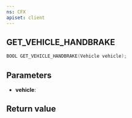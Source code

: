 ```yaml
---
ns: CFX
apiset: client
---
```

## GET_VEHICLE_HANDBRAKE

```c
BOOL GET_VEHICLE_HANDBRAKE(Vehicle vehicle);
```


## Parameters
* **vehicle**: 

## Return value
